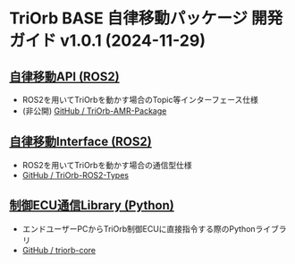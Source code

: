 # TriOrb BASE 自律移動パッケージ 開発ガイド v1.0.1 (2024-11-29)

## [自律移動API (ROS2)](./TriOrb-AMR-Package/pkgs/Reference_API.md)
- ROS2を用いてTriOrbを動かす場合のTopic等インターフェース仕様
- (非公開) [GitHub / TriOrb-AMR-Package](https://github.com/TriOrb-Inc/TriOrb-AMR-Package)

## [自律移動Interface (ROS2)](./TriOrb-AMR-Package/pkgs/TriOrb-ROS2-Types/README_types.md)
- ROS2を用いてTriOrbを動かす場合の通信型仕様
- [GitHub / TriOrb-ROS2-Types](https://github.com/TriOrb-Inc/TriOrb-ROS2-Types)

## [制御ECU通信Library (Python)](./triorb-core/README.md)
- エンドユーザーPCからTriOrb制御ECUに直接指令する際のPythonライブラリ
- [GitHub / triorb-core](https://github.com/TriOrb-Inc/triorb-core)

